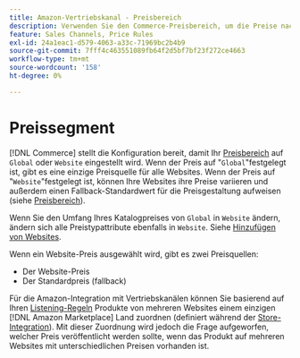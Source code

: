 ```yaml
---
title: Amazon-Vertriebskanal - Preisbereich
description: Verwenden Sie den Commerce-Preisbereich, um die Preise nach mehreren Websites oder global zu verwalten.
feature: Sales Channels, Price Rules
exl-id: 24a1eac1-d579-4063-a33c-71969bc2b4b9
source-git-commit: 7fff4c463551089fb64f2d5bf7bf23f272ce4663
workflow-type: tm+mt
source-wordcount: '158'
ht-degree: 0%

---
```


# Preissegment

[!DNL Commerce] stellt die Konfiguration bereit, damit Ihr [Preisbereich](https://experienceleague.adobe.com/docs/commerce-admin/config/catalog/catalog.html#price) auf `Global` oder `Website` eingestellt wird. Wenn der Preis auf &quot;`Global`&quot;festgelegt ist, gibt es eine einzige Preisquelle für alle Websites. Wenn der Preis auf &quot;`Website`&quot;festgelegt ist, können Ihre Websites ihre Preise variieren und außerdem einen Fallback-Standardwert für die Preisgestaltung aufweisen (siehe [Preisbereich](https://experienceleague.adobe.com/docs/commerce-admin/catalog/products/pricing/catalog-price-scope.html)).

Wenn Sie den Umfang Ihres Katalogpreises von `Global` in `Website` ändern, ändern sich alle Preistypattribute ebenfalls in `Website`. Siehe [Hinzufügen von Websites](https://experienceleague.adobe.com/docs/commerce-admin/stores-sales/site-store/stores.html#add-websites).

Wenn ein Website-Preis ausgewählt wird, gibt es zwei Preisquellen:

- Der Website-Preis
- Der Standardpreis (fallback)

Für die Amazon-Integration mit Vertriebskanälen können Sie basierend auf Ihren [Listening-Regeln](./listing-rules.md) Produkte von mehreren Websites einem einzigen [!DNL Amazon Marketplace] Land zuordnen (definiert während der [Store-Integration](./store-integration.md)). Mit dieser Zuordnung wird jedoch die Frage aufgeworfen, welcher Preis veröffentlicht werden sollte, wenn das Produkt auf mehreren Websites mit unterschiedlichen Preisen vorhanden ist.
